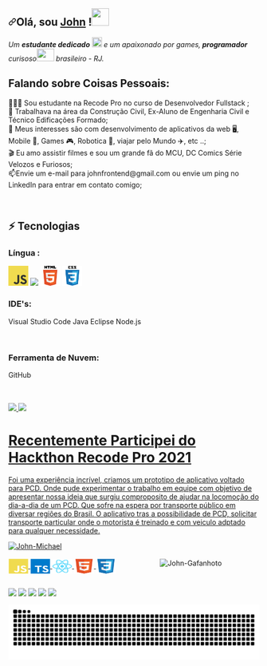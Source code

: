 
<h2><a id="user-content-hi-there-im-John-" class="anchor" aria-hidden="true" href="#hi-there-im-John-"><svg class="octicon octicon-link" viewBox="0 0 16 16" version="1.1" width="16" height="16" aria-hidden="true"><path fill-rule="evenodd" d="M7.775 3.275a.75.75 0 001.06 1.06l1.25-1.25a2 2 0 112.83 2.83l-2.5 2.5a2 2 0 01-2.83 0 .75.75 0 00-1.06 1.06 3.5 3.5 0 004.95 0l2.5-2.5a3.5 3.5 0 00-4.95-4.95l-1.25 1.25zm-4.69 9.64a2 2 0 010-2.83l2.5-2.5a2 2 0 012.83 0 .75.75 0 001.06-1.06 3.5 3.5 0 00-4.95 0l-2.5 2.5a3.5 3.5 0 004.95 4.95l1.25-1.25a.75.75 0 00-1.06-1.06l-1.25 1.25a2 2 0 01-2.83 0z"></path></svg></a><font style="vertical-align: inherit;"><font style="vertical-align: inherit;">Olá, sou </font></font><a href="https://www.linkedin.com/in/johnmichaelpeixoto/" rel="nofollow"><font style="vertical-align: inherit;"><font style="vertical-align: inherit;">John</font></font></a><font style="vertical-align: inherit;"><font style="vertical-align: inherit;"> !</font></font><a target="_blank" rel="noopener noreferrer" href="https://raw.githubusercontent.com/TheDudeThatCode/TheDudeThatCode/master/Assets/Hi.gif"><img src="https://raw.githubusercontent.com/TheDudeThatCode/TheDudeThatCode/master/Assets/Hi.gif" width="35" height="35" style="max-width: 100%;"></a></h2>

<p>
  <em><font style="vertical-align: inherit;"><font style="vertical-align: inherit;">
    Um </font></font><b><font style="vertical-align: inherit;"><font style="vertical-align: inherit;">estudante dedicado</font></font></b> <a target="_blank" rel="noopener noreferrer" href="https://raw.githubusercontent.com/TheDudeThatCode/TheDudeThatCode/master/Assets/Medal.gif"><img src="https://raw.githubusercontent.com/TheDudeThatCode/TheDudeThatCode/master/Assets/Medal.gif" width="20" height="20" style="max-width: 100%;"></a><font style="vertical-align: inherit;"><font style="vertical-align: inherit;"> e um apaixonado por games,</font></font><b><font style="vertical-align: inherit;"><font style="vertical-align: inherit;"> programador</font></font></b> <font style="vertical-align: inherit;"><font style="vertical-align: inherit;"> curisoso</font></font><a target="_blank" rel="noopener noreferrer" href="https://raw.githubusercontent.com/TheDudeThatCode/TheDudeThatCode/master/Assets/Developer.gif"><img src="https://raw.githubusercontent.com/TheDudeThatCode/TheDudeThatCode/master/Assets/Developer.gif" width="35" height="25" style="max-width: 100%;"></a><font style="vertical-align: inherit;"><font style="vertical-align: inherit;"> brasileiro - RJ.
  </font></font></em>
 </p>
<div>
  <h2>Falando sobre Coisas Pessoais:</h2>
<p>👨🏽‍💻 Sou estudante na Recode Pro no curso de Desenvolvedor Fullstack ; <br>
  💼 Trabalhava na área da Construção Civil, Ex-Aluno de Engenharia Civil e Técnico Edificações Formado; <br>
🤔 Meus interesses são com desenvolvimento de aplicativos da web 🖥️, Mobile 📱, Games 🎮, Robotica 🤖, viajar pelo Mundo ✈️, etc ..;<br>
🎬 Eu amo assistir filmes e sou um grande fã do MCU, DC Comics Série Velozos e Furiosos; <br>
📫Envie um e-mail para johnfrontend@gmail.com ou envie um ping no LinkedIn para entrar em contato comigo;<br>
</p>
  <br>
    <h2>⚡ Tecnologias</h2>
    <h3>Língua :</h3>
<!--     <p><code><a target="_blank" rel="noopener noreferrer" href="https://raw.githubusercontent.com/github/explore/80688e429a7d4ef2fca1e82350fe8e3517d3494d/topics/python/python.png"><img height="40" src="https://raw.githubusercontent.com/github/explore/80688e429a7d4ef2fca1e82350fe8e3517d3494d/topics/python/python.png" style="max-width: 100%;"></a></code> -->
<code><a target="_blank" rel="noopener noreferrer" href="https://raw.githubusercontent.com/github/explore/80688e429a7d4ef2fca1e82350fe8e3517d3494d/topics/javascript/javascript.png"><img height="40" src="https://raw.githubusercontent.com/github/explore/80688e429a7d4ef2fca1e82350fe8e3517d3494d/topics/javascript/javascript.png" style="max-width: 100%;"></a></code>
<!-- <code><a target="_blank" rel="noopener noreferrer" href="https://raw.githubusercontent.com/github/explore/80688e429a7d4ef2fca1e82350fe8e3517d3494d/topics/typescript/typescript.png"><img height="40" src="https://raw.githubusercontent.com/github/explore/80688e429a7d4ef2fca1e82350fe8e3517d3494d/topics/typescript/typescript.png" style="max-width: 100%;"></a></code> -->
<code><a target="_blank" rel="noopener noreferrer" href="https://camo.githubusercontent.com/8133084b64deb151c996b709e5b6a643bbc9974f14bde02b0adb9dd2deaddec7/68747470733a2f2f75706c6f61642e77696b696d656469612e6f72672f77696b6970656469612f66722f7468756d622f322f32652f4a6176615f4c6f676f2e7376672f3132303070782d4a6176615f4c6f676f2e7376672e706e67"><img height="40" src="https://camo.githubusercontent.com/8133084b64deb151c996b709e5b6a643bbc9974f14bde02b0adb9dd2deaddec7/68747470733a2f2f75706c6f61642e77696b696d656469612e6f72672f77696b6970656469612f66722f7468756d622f322f32652f4a6176615f4c6f676f2e7376672f3132303070782d4a6176615f4c6f676f2e7376672e706e67" data-canonical-src="https://upload.wikimedia.org/wikipedia/fr/thumb/2/2e/Java_Logo.svg/1200px-Java_Logo.svg.png" style="max-width: 100%;"></a></code>
<!-- <code><a target="_blank" rel="noopener noreferrer" href="https://raw.githubusercontent.com/github/explore/80688e429a7d4ef2fca1e82350fe8e3517d3494d/topics/csharp/csharp.png"><img height="40" src="https://raw.githubusercontent.com/github/explore/80688e429a7d4ef2fca1e82350fe8e3517d3494d/topics/csharp/csharp.png" style="max-width: 100%;"></a></code> -->
<!-- <code><a target="_blank" rel="noopener noreferrer" href="https://raw.githubusercontent.com/github/explore/80688e429a7d4ef2fca1e82350fe8e3517d3494d/topics/scala/scala.png"><img height="40" src="https://raw.githubusercontent.com/github/explore/80688e429a7d4ef2fca1e82350fe8e3517d3494d/topics/scala/scala.png" style="max-width: 100%;"></a></code> -->
<!-- <code><a target="_blank" rel="noopener noreferrer" href="https://raw.githubusercontent.com/github/explore/80688e429a7d4ef2fca1e82350fe8e3517d3494d/topics/cpp/cpp.png"><img height="40" src="https://raw.githubusercontent.com/github/explore/80688e429a7d4ef2fca1e82350fe8e3517d3494d/topics/cpp/cpp.png" style="max-width: 100%;"></a></code> -->
<!-- <code><a target="_blank" rel="noopener noreferrer" href="https://raw.githubusercontent.com/github/explore/80688e429a7d4ef2fca1e82350fe8e3517d3494d/topics/c/c.png"><img height="40" src="https://raw.githubusercontent.com/github/explore/80688e429a7d4ef2fca1e82350fe8e3517d3494d/topics/c/c.png" style="max-width: 100%;"></a></code> -->
<!-- <code><a target="_blank" rel="noopener noreferrer" href="https://raw.githubusercontent.com/github/explore/80688e429a7d4ef2fca1e82350fe8e3517d3494d/topics/bash/bash.png"><img height="40" src="https://raw.githubusercontent.com/github/explore/80688e429a7d4ef2fca1e82350fe8e3517d3494d/topics/bash/bash.png" style="max-width: 100%;"></a></code> -->
<code><a target="_blank" rel="noopener noreferrer" href="https://raw.githubusercontent.com/github/explore/80688e429a7d4ef2fca1e82350fe8e3517d3494d/topics/html/html.png"><img height="40" src="https://raw.githubusercontent.com/github/explore/80688e429a7d4ef2fca1e82350fe8e3517d3494d/topics/html/html.png" style="max-width: 100%;"></a></code>
<code><a target="_blank" rel="noopener noreferrer" href="https://raw.githubusercontent.com/github/explore/80688e429a7d4ef2fca1e82350fe8e3517d3494d/topics/css/css.png"><img height="40" src="https://raw.githubusercontent.com/github/explore/80688e429a7d4ef2fca1e82350fe8e3517d3494d/topics/css/css.png" style="max-width: 100%;"></a></code>
<!-- <code><a target="_blank" rel="noopener noreferrer" href="https://raw.githubusercontent.com/github/explore/80688e429a7d4ef2fca1e82350fe8e3517d3494d/topics/matlab/matlab.png"><img height="40" src="https://raw.githubusercontent.com/github/explore/80688e429a7d4ef2fca1e82350fe8e3517d3494d/topics/matlab/matlab.png" style="max-width: 100%;"></a></code> -->
<!-- <code><a target="_blank" rel="noopener noreferrer" href="https://raw.githubusercontent.com/github/explore/80688e429a7d4ef2fca1e82350fe8e3517d3494d/topics/perl/perl.png"><img height="40" src="https://raw.githubusercontent.com/github/explore/80688e429a7d4ef2fca1e82350fe8e3517d3494d/topics/perl/perl.png" style="max-width: 100%;"></a></code> -->
<!-- <code><a target="_blank" rel="noopener noreferrer" href="https://camo.githubusercontent.com/16fccb2de04c31b4fbc7d4034c940f6f2261de35cd7557f393dffd2b9cb3a91a/68747470733a2f2f65752e7377692d70726f6c6f672e6f72672f69636f6e732f737769706c2e706e67"><img height="40" src="https://camo.githubusercontent.com/16fccb2de04c31b4fbc7d4034c940f6f2261de35cd7557f393dffd2b9cb3a91a/68747470733a2f2f65752e7377692d70726f6c6f672e6f72672f69636f6e732f737769706c2e706e67" data-canonical-src="https://eu.swi-prolog.org/icons/swipl.png" style="max-width: 100%;"></a></code></p> -->
  <br>
    <h3>IDE's:</h3>
      <p>Visual Studio Code Java Eclipse Node.js </p>
  <br>
    <h3>Ferramenta de Nuvem:</h3>
    <p>GitHub</p>
<!--   <img align="height" alt="John-Michael" height="400" width="850" src="https://media.discordapp.net/attachments/856310175161778188/874467730017902602/Programando.gif?width=703&height=411"/>  -->
</div>
<br><br>
 <div>
  <a href="https://github.com/JohnMichaelDeveloper">
  <img height="180em" src="https://github-readme-stats.vercel.app/api?username=JohnMichaelDeveloper&show_icons=true&theme=tokyonight&include_all_commits=true&count_private=true"/>
  <img height="180em" src="https://github-readme-stats.vercel.app/api/top-langs/?username=JohnMichaelDeveloper&layout=compact&langs_count=7&theme=tokyonight"/>
</div>
  
  ##
  <div>
    <h1>Recentemente Participei do Hackthon Recode Pro 2021  </h1>
    <p>Foi uma experiência incrível, criamos um prototipo de aplicativo voltado para PCD. Onde pude experimentar o trabalho em equipe com objetivo de apresentar nossa ideia que  surgiu comproposito de ajudar na locomoção do dia-a-dia de um PCD. Que sofre na espera por transporte público em diversar regiões do Brasil. O aplicativo tras a possibilidade de PCD, solicitar transporte particular onde o motorista é treinado e com veiculo adptado para qualquer necessidade. </p>
  <img align="height" alt="John-Michael" height="350" width="550" src="https://media.discordapp.net/attachments/856310175161778188/874111267013529691/IMG-20210721-WA0020.jpg?width=532&height=376"/>
   </Div>
 <div style="display: inline_block"><br>
  <img align="center" alt="John-Js" height="30" width="40" src="https://raw.githubusercontent.com/devicons/devicon/master/icons/javascript/javascript-plain.svg">
  <img align="center" alt="John-Ts" height="30" width="40" src="https://raw.githubusercontent.com/devicons/devicon/master/icons/typescript/typescript-plain.svg">
  <img align="center" alt="John-React" height="30" width="40" src="https://raw.githubusercontent.com/devicons/devicon/master/icons/react/react-original.svg">
  <img align="center" alt="John-HTML" height="30" width="40" src="https://raw.githubusercontent.com/devicons/devicon/master/icons/html5/html5-original.svg">
  <img align="center" alt="John-CSS" height="30" width="40" src="https://raw.githubusercontent.com/devicons/devicon/master/icons/css3/css3-original.svg">
<!--   <img align="center" alt="John-Python" height="30" width="40" src="https://raw.githubusercontent.com/devicons/devicon/master/icons/python/python-original.svg">
  <img align="center" alt="John-Csharp" height="30" width="40" src="https://raw.githubusercontent.com/devicons/devicon/master/icons/csharp/csharp-original.svg"> -->
  <img align="right" alt="John-Gafanhoto"  height="90" width="200" src="https://media.giphy.com/media/SLBr5yLzocSYw/giphy.gif"/>
  
</div>
  
  ##
 
<div> 
  <a href="https://www.youtube.com/" target="_blank"><img src="https://img.shields.io/badge/YouTube-FF0000?style=for-the-badge&logo=youtube&logoColor=white" target="_blank"></a>
  <a href="https://instagram.com" target="_blank"><img src="https://img.shields.io/badge/-Instagram-%23E4405F?style=for-the-badge&logo=instagram&logoColor=white" target="_blank"></a>
  <a href="https://discord.gg/CTzTTweS" target="_blank"><img src="https://img.shields.io/badge/Discord-7289DA?style=for-the-badge&logo=discord&logoColor=white" target="_blank"></a> 
  <a href = "mailto:johnfrontend@gmai.com.br"><img src="https://img.shields.io/badge/-Gmail-%23333?style=for-the-badge&logo=gmail&logoColor=white" target="_blank"></a>
  <a href="https://www.linkedin.com/in/johnmichaelpeixoto/" target="_blank"><img src="https://img.shields.io/badge/-LinkedIn-%230077B5?style=for-the-badge&logo=linkedin&logoColor=white" target="_blank"></a> 
 
  ![Snake animation](https://github.com/JohnMichaelDeveloper/JohnMichaelDeveloper/blob/output/github-contribution-grid-snake.svg)
 
</div>

